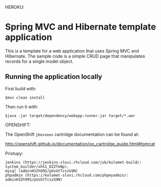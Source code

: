 HEROKU:
# Spring MVC and Hibernate template application

This is a template for a web application that uses Spring MVC and Hibernate. The sample code is a simple CRUD page that manipulates records for a single model object.

## Running the application locally

First build with:

    $mvn clean install

Then run it with:

    $java -jar target/dependency/webapp-runner.jar target/*.war


OPENSHIFT:

The OpenShift `jbossews` cartridge documentation can be found at:

http://openshift.github.io/documentation/oo_cartridge_guide.html#tomcat

Pristupy: 

	jenkins (https://jenkins-slovi.rhcloud.com/job/kolomet-build/: system_builder/xhS1_DZZTeNp), 
	mysql (adminH32h99S/pUsGtTcszG9N)
	phpadmin (https://kolomet-slovi.rhcloud.com/phpmyadmin/: adminH32h99S/pUsGtTcszG9N)
